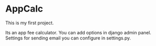 # AppCalc
This is my first project. 

Its an app fee calculator. You can add options in django admin panel.
Settings for sending email you can configure in settings.py.
